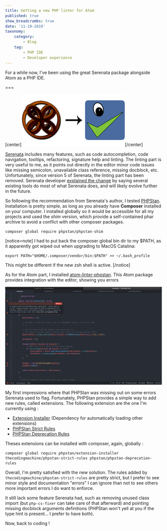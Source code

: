 ```yaml
---
title: Getting a new PHP linter for Atom
published: true
show_breadcrumbs: true
date: '11-10-2019'
taxonomy:
    category:
        - Blog
    tag:
        - PHP IDE
        - Developer experience
---
```


For a while now, I've been using the great Serenata package alongside Atom as a PHP IDE.

===

[center]![](1-header.png)[/center]

[Serenata](https://serenata.gitlab.io) includes many features, such as code autocompletion, code navigation, tooltips, refactoring, signature help and linting. The linting part is very useful to me, as it points out directly in the editor minor code issues like missing semicolon, unavailable class reference, missing docblock, etc. Unfortunately, since version 5 of Serenata, the linting part has been removed. Serenata developer [explained the change](https://gitlab.com/Serenata/Serenata/wikis/Linting) by saying several existing tools do most of what Serenata does, and will likely evolve further in the future.

So following the recommendation from Serenata's author, I tested [PHPStan](https://github.com/phpstan/phpstan). Installation is pretty simple, as long as you already have **Composer** installed on your computer. I installed globally so it would be accessible for all my projects and used the _shim_ version, which provide a self-contained phar archive to avoid a conflict with other composer packages.

```
composer global require phpstan/phpstan-shim
```

[notice=note]
I had to put back the composer global bin dir to my $PATH, as it apparently got wiped out when upgrading to MacOS Catalina:

```
export PATH="$HOME/.composer/vendor/bin:$PATH" >> ~/.bash_profile
```

This might be different if the new zsh shell is active.
[/notice]

As for the Atom part, I installed [atom-linter-phpstan](https://github.com/AtomLinter/atom-linter-phpstan). This Atom package provides integration with the editor, showing you errors

[![](2-AtomPHPStan.png)](AtomPHPStan.png)

My first impressions where that PHPStan was missing out on some errors Serenata used to flag. Fortunately, PHPStan provides a simple way to add new rules, called extensions. The following extension are the one I'm currently using :

- [Extension Installer](https://github.com/phpstan/extension-installer) (Dependency for automatically loading other extensions)
- [PHPStan Strict Rules](https://github.com/thecodingmachine/phpstan-strict-rules)
- [PHPStan Deprecation Rules](https://github.com/phpstan/phpstan-deprecation-rules)

Theses extensions can be installed with composer, again, globally :

```
composer global require phpstan/extension-installer thecodingmachine/phpstan-strict-rules phpstan/phpstan-deprecation-rules
```


Overall, I'm pretty satisfied with the new solution. The rules added by `thecodingmachine/phpstan-strict-rules` are pretty strict, but I prefer to see minor style and documentation "errors" I can ignore than not to see others more important errors I do want to enforce.

It still lack some feature Serenata had, such as removing unused class import (but `php-cs-fixer` can take care of that afterward) and pointing missing docblock arguments definitions (PHPStan won't yell at you if the type hint is present... I prefer to have both).

Now, back to coding !
